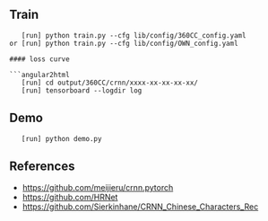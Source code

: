 ## Train
```angular2html
   [run] python train.py --cfg lib/config/360CC_config.yaml
or [run] python train.py --cfg lib/config/OWN_config.yaml
```
```
#### loss curve

```angular2html
   [run] cd output/360CC/crnn/xxxx-xx-xx-xx-xx/
   [run] tensorboard --logdir log
```

## Demo
```angular2html
   [run] python demo.py 
```
## References
- https://github.com/meijieru/crnn.pytorch
- https://github.com/HRNet
- https://github.com/Sierkinhane/CRNN_Chinese_Characters_Rec




